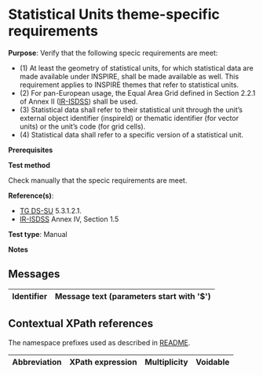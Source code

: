 # Statistical Units theme-specific requirements

**Purpose**: Verify that the following specic requirements are meet:

* (1) At least the geometry of statistical units, for which statistical data are made available under INSPIRE, shall be made available as well. This requirement applies to INSPIRE themes that refer to statistical units.
* (2) For pan-European usage, the Equal Area Grid defined in Section 2.2.1 of Annex II ([IR-ISDSS](./README.md#ref_IR-ISDSS)) shall be used.
* (3) Statistical data shall refer to their statistical unit through the unit’s external object identifier (inspireId) or thematic identifier (for vector units) or the unit’s code (for grid cells).
* (4) Statistical data shall refer to a specific version of a statistical unit.


**Prerequisites**

**Test method**

Check manually that the specic requirements are meet.


**Reference(s)**: 

* [TG DS-SU](./README.md#ref_TG_DS_SU) 5.3.1.2.1.
* [IR-ISDSS](./README.md#ref_IR-ISDSS) Annex IV, Section 1.5

**Test type**: Manual

**Notes** 


## Messages

Identifier  |  Message text (parameters start with '$')
---------------------------------------------------------- | -------------------------------------------------------------------------

## Contextual XPath references

The namespace prefixes used as described in [README](./README.md#namespaces).

Abbreviation                   |  XPath expression                 |Multiplicity       |Voidable
------------------------------ | --------------------------------- | ------------------|----------
